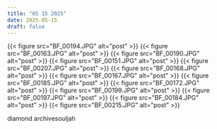 ```yaml
---
title: "05 15 2025"
date: 2025-05-15
draft: false
---
```


{{< figure src="BF_00194.JPG" alt="post" >}}
{{< figure src="BF_00163.JPG" alt="post" >}}
{{< figure src="BF_00190.JPG" alt="post" >}}
{{< figure src="BF_00151.JPG" alt="post" >}}
{{< figure src="BF_00207.JPG" alt="post" >}}
{{< figure src="BF_00168.JPG" alt="post" >}}
{{< figure src="BF_00167.JPG" alt="post" >}}
{{< figure src="BF_00185.JPG" alt="post" >}}
{{< figure src="BF_00172.JPG" alt="post" >}}
{{< figure src="BF_00199.JPG" alt="post" >}}
{{< figure src="BF_00197.JPG" alt="post" >}}
{{< figure src="BF_00184.JPG" alt="post" >}}
{{< figure src="BF_00215.JPG" alt="post" >}}


<div class="full-width-text">diamond archivesouljah</div>


